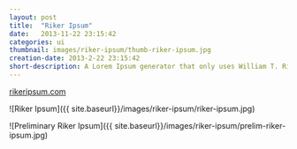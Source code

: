 ```yaml
---
layout: post
title:  "Riker Ipsum"
date:   2013-11-22 23:15:42
categories: ui
thumbnail: images/riker-ipsum/thumb-riker-ipsum.jpg
creation-date: 2013-2-22 23:15:42
short-description: A Lorem Ipsum generator that only uses William T. Riker quotes
---
```

[rikeripsum.com](http://www.rikeripsum.com)

![Riker Ipsum]({{ site.baseurl}}/images/riker-ipsum/riker-ipsum.jpg)

![Preliminary Riker Ipsum]({{ site.baseurl}}/images/riker-ipsum/prelim-riker-ipsum.jpg)
